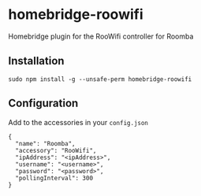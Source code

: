 # homebridge-roowifi
Homebridge plugin for the RooWifi controller for Roomba

## Installation
`sudo npm install -g --unsafe-perm homebridge-roowifi`

## Configuration
Add to the accessories in your `config.json`
```
{
  "name": "Roomba",
  "accessory": "RooWifi",
  "ipAddress": "<ipAddress>",
  "username": "<username>",
  "password": "<password>",
  "pollingInterval": 300
}
```
